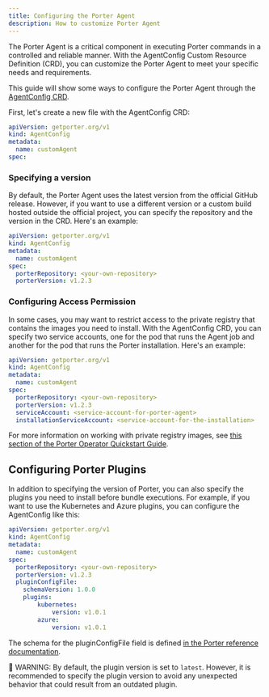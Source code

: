 ```yaml
---
title: Configuring the Porter Agent
description: How to customize Porter Agent
---
```


The Porter Agent is a critical component in executing Porter commands in a controlled and reliable manner. With the AgentConfig Custom Resource Definition (CRD), you can customize the Porter Agent to meet your specific needs and requirements.

This guide will show some ways to configure the Porter Agent through the [AgentConfig CRD](/operator/file-format/#agentconfig).

First, let's create a new file with the AgentConfig CRD:
```yaml
apiVersion: getporter.org/v1
kind: AgentConfig
metadata:
  name: customAgent
spec:
```

### Specifying a version

By default, the Porter Agent uses the latest version from the official GitHub release. However, if you want to use a different version or a custom build hosted outside the official project, you can specify the repository and the version in the CRD. Here's an example:
```yaml
apiVersion: getporter.org/v1
kind: AgentConfig
metadata:
  name: customAgent
spec:
  porterRepository: <your-own-repository>
  porterVersion: v1.2.3
```

### Configuring Access Permission

In some cases, you may want to restrict access to the private registry that contains the images you need to install. With the AgentConfig CRD, you can specify two service accounts, one for the pod that runs the Agent job and another for the pod that runs the Porter installation. Here's an example:
```yaml
apiVersion: getporter.org/v1
kind: AgentConfig
metadata:
  name: customAgent
spec:
  porterRepository: <your-own-repository>
  porterVersion: v1.2.3
  serviceAccount: <service-account-for-porter-agent>
  installationServiceAccount: <service-account-for-the-installation>
```

For more information on working with private registry images, see [this section of the Porter Operator Quickstart Guide](/quickstart/#private-bundle-registries).



## Configuring Porter Plugins

In addition to specifying the version of Porter, you can also specify the plugins you need to install before bundle executions. For example, if you want to use the Kubernetes and Azure plugins, you can configure the AgentConfig like this:
```yaml
apiVersion: getporter.org/v1
kind: AgentConfig
metadata:
  name: customAgent
spec:
  porterRepository: <your-own-repository>
  porterVersion: v1.2.3
  pluginConfigFile:
    schemaVersion: 1.0.0
    plugins:
        kubernetes:
            version: v1.0.1
        azure:
            version: v1.0.1

```

The schema for the pluginConfigFile field is defined [in the Porter reference documentation](/reference/file-formats/#plugins).

🚨 WARNING: By default, the plugin version is set to `latest`. However, it is recommended to specify the plugin version to avoid any unexpected behavior that could result from an outdated plugin.


